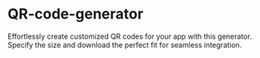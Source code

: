 # QR-code-generator
Effortlessly create customized QR codes for your app with this generator. Specify the size and download the perfect fit for seamless integration.

